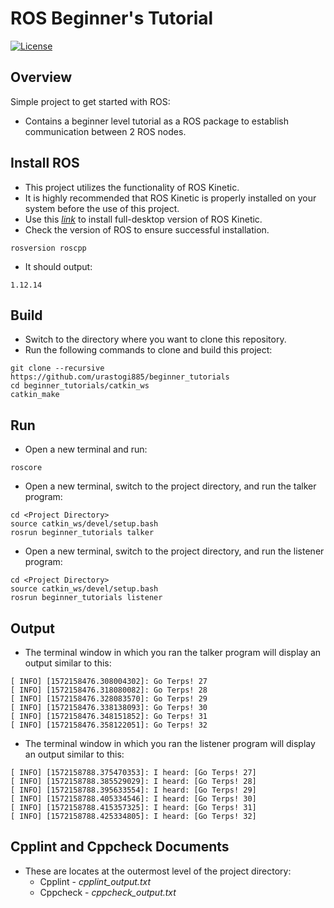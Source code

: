 # ROS Beginner's Tutorial
[![License](https://img.shields.io/badge/License-BSD%203--Clause-orange.svg)](https://opensource.org/licenses/BSD-3-Clause)

## Overview

Simple project to get started with ROS:
- Contains a beginner level tutorial as a ROS package to establish communication between 2 ROS nodes.

## Install ROS

- This project utilizes the functionality of ROS Kinetic.
- It is highly recommended that ROS Kinetic is properly installed on your system before the use of this project.
- Use this [*link*](http://wiki.ros.org/kinetic/Installation/Ubuntu) to install full-desktop version of ROS Kinetic.
- Check the version of ROS to ensure successful installation.
```shell script
rosversion roscpp
```
- It should output:
```shell script
1.12.14
```
## Build

- Switch to the directory where you want to clone this repository.
- Run the following commands to clone and build this project:
```shell script
git clone --recursive https://github.com/urastogi885/beginner_tutorials
cd beginner_tutorials/catkin_ws
catkin_make
```

## Run

- Open a new terminal and run:
```shell script
roscore
```
- Open a new terminal, switch to the project directory, and run the talker program:
```shell script
cd <Project Directory>
source catkin_ws/devel/setup.bash
rosrun beginner_tutorials talker
```
- Open a new terminal, switch to the project directory, and run the listener program:
```shell script
cd <Project Directory>
source catkin_ws/devel/setup.bash
rosrun beginner_tutorials listener
```

## Output

- The terminal window in which you ran the talker program will display an output similar to this:
```
[ INFO] [1572158476.308004302]: Go Terps! 27
[ INFO] [1572158476.318080082]: Go Terps! 28
[ INFO] [1572158476.328083570]: Go Terps! 29
[ INFO] [1572158476.338138093]: Go Terps! 30
[ INFO] [1572158476.348151852]: Go Terps! 31
[ INFO] [1572158476.358122051]: Go Terps! 32
```
- The terminal window in which you ran the listener program will display an output similar to this:
```
[ INFO] [1572158788.375470353]: I heard: [Go Terps! 27]
[ INFO] [1572158788.385529029]: I heard: [Go Terps! 28]
[ INFO] [1572158788.395633554]: I heard: [Go Terps! 29]
[ INFO] [1572158788.405334546]: I heard: [Go Terps! 30]
[ INFO] [1572158788.415357325]: I heard: [Go Terps! 31]
[ INFO] [1572158788.425334805]: I heard: [Go Terps! 32]

```

## Cpplint and Cppcheck Documents

- These are locates at the outermost level of the project directory:
    - Cpplint - *cpplint_output.txt*
    - Cppcheck - *cppcheck_output.txt*